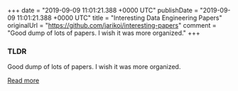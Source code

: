 +++
date = "2019-09-09 11:01:21.388 +0000 UTC"
publishDate = "2019-09-09 11:01:21.388 +0000 UTC"
title = "Interesting Data Engineering Papers"
originalUrl = "https://github.com/jarikoi/interesting-papers"
comment = "Good dump of lots of papers. I wish it was more organized."
+++

### TLDR

Good dump of lots of papers. I wish it was more organized.

[Read more](https://github.com/jarikoi/interesting-papers)
